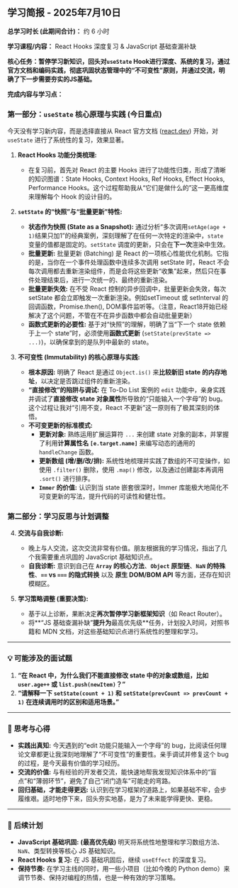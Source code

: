 ## 学习简报 - 2025年7月10日

**总学习时长 (此期间合计)：** 约 6 小时

**学习课程/内容：** React Hooks 深度复习 & JavaScript 基础查漏补缺

**核心任务：暂停学习新知识，回头对`useState` Hook进行深度、系统的复习，通过官方文档和编码实践，彻底巩固状态管理中的“不可变性”原则，并通过交流，明确了下一步需要夯实的JS基础。**

**完成内容与学习点：**

### **第一部分：`useState` 核心原理与实践 (今日重点)**

今天没有学习新内容，而是选择直接从 React 官方文档 ([react.dev](https://react.dev/)) 开始，对 `useState` 进行了系统性的复习，效果显著。

1.  **React Hooks 功能分类梳理:**
    *   在复习前，首先对 React 的主要 Hooks 进行了功能性归类，形成了清晰的知识图谱：State Hooks, Context Hooks, Ref Hooks, Effect Hooks, Performance Hooks。这个过程帮助我从“它们是做什么的”这一更高维度来理解每个 Hook 的设计目的。

2.  **`setState` 的“快照”与“批量更新”特性:**
    *   **状态作为快照 (State as a Snapshot):** 通过分析“多次调用`setAge(age + 1)`结果只加1”的经典案例，深刻理解了在任何一次特定的渲染中，`state` 变量的值都是固定的。`setState` 调度的更新，只会在**下一次**渲染中生效。
    *   **批量更新:** 批量更新 (Batching) 是 React 的一项核心性能优化机制。它指的是，当你在一个事件处理函数中连续多次调用 setState 时，React 不会每次调用都去重新渲染组件，而是会将这些更新“收集”起来，然后只在事件处理结束后，进行一次统一的、最终的重新渲染。
    *   **批量更新失效:** 在不受 React 控制的异步回调中，批量更新会失效，每次 setState 都会立即触发一次重新渲染。例如setTimeout 或 setInterval 的回调函数，Promise.then(), DOM事件监听等。（注意，React18开始已经解决了这个问题，不管在不在异步函数中都会自动批量更新）
    *   **函数式更新的必要性:** 基于对“快照”的理解，明确了当“下一个 state 依赖于上一个 state”时，必须使用**函数式更新** (`setState(prevState => ...)`)，以确保拿到的是队列中最新的 state。

3.  **不可变性 (Immutability) 的核心原理与实践:**
    *   **根本原因:** 明确了 React 是通过 `Object.is()` 来**比较新旧 state 的内存地址**，以决定是否跳过组件的重新渲染。
    *   **“直接修改”的陷阱与调试:** 在 To-Do List 案例的 `edit` 功能中，亲身实践并调试了**直接修改 state 对象属性**所导致的“只能输入一个字母”的 bug。这个过程让我对“引用不变，React 不更新”这一原则有了极其深刻的体悟。
    *   **不可变更新的标准模式:**
        *   **更新对象:** 熟练运用扩展运算符 `...` 来创建 state 对象的副本，并掌握了利用**计算属性名 `[e.target.name]`** 来编写动态的通用的 `handleChange` 函数。
        *   **更新数组 (增/删/改/排):** 系统性地梳理并实践了数组的不可变操作，如使用 `.filter()` 删除，使用 `.map()` 修改，以及通过创建副本再调用 `.sort()` 进行排序。
        *   **`Immer` 的价值:** 认识到当 state 嵌套很深时，Immer 库能极大地简化不可变更新的写法，提升代码的可读性和健壮性。

### **第二部分：学习反思与计划调整**

4.  **交流与自我诊断:**
    *   晚上与人交流，这次交流非常有价值。朋友根据我的学习情况，指出了几个我需要重点巩固的 JavaScript 基础知识点。
    *   **自我诊断:** 意识到自己在 **`Array` 的核心方法**、**`Object` 原型链**、**`NaN` 的特殊性**、**`==` vs `===` 的隐式转换** 以及 **原生 DOM/BOM API** 等方面，还存在知识模糊区。

5.  **学习策略调整 (重要决策):**
    *   基于以上诊断，果断决定**再次暂停学习新框架知识**（如 React Router）。
    *   将**“JS 基础查漏补缺”**提升为**最高优先级**任务，计划投入时间，对照书籍和 MDN 文档，对这些基础知识点进行系统性的整理和学习。

---
### 💡 可能涉及的面试题

1.  **“在 React 中，为什么我们不能直接修改 state 中的对象或数组，比如 `user.age++` 或 `list.push(newItem)`？”**
2.  **“请解释一下 `setState(count + 1)` 和 `setState(prevCount => prevCount + 1)` 在连续调用时的区别和适用场景。”**

---
### 🤔 思考与心得

*   **实践出真知:** 今天遇到的“edit 功能只能输入一个字母”的 bug，比阅读任何理论文章都更让我深刻地理解了“不可变性”的重要性。亲手调试并修复这个 bug 的过程，是今天最有价值的学习经历。
*   **交流的价值:** 与有经验的开发者交流，能快速地帮我发现知识体系中的“盲点”和“薄弱环节”，避免了自己“闭门造车”可能走的弯路。
*   **回归基础，才能走得更远:** 认识到在学习框架的道路上，如果基础不牢，会步履维艰。适时地停下来，回头夯实地基，是为了未来能学得更快、更稳。

---
### 🚀 后续计划

*   **JavaScript 基础巩固:** **(最高优先级)** 明天将系统性地整理和学习数组方法、`NaN`、类型转换等核心 JS 基础知识。
*   **React Hooks 复习:** 在 JS 基础巩固后，继续 `useEffect` 的深度复习。
*   **保持节奏:** 在学习主线的同时，用一些小项目（比如今晚的 Python demo）来调节节奏、保持对编程的热情，也是一种有效的学习策略。